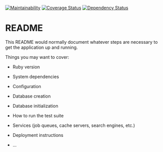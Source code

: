 [![Maintainability](https://api.codeclimate.com/v1/badges/8862470de8a567c72c00/maintainability)](https://codeclimate.com/github/diegobassan/bogeyman/maintainability)
[![Coverage Status](https://coveralls.io/repos/github/diegobassan/bogeyman/badge.svg?branch=master)](https://coveralls.io/github/diegobassan/bogeyman?branch=master)
[![Dependency Status](https://www.versioneye.com/user/projects/5ad89ec90fb24f54332becef/badge.svg?style=flat-square)](https://www.versioneye.com/user/projects/5ad89ec90fb24f54332becef)


# README

This README would normally document whatever steps are necessary to get the
application up and running.

Things you may want to cover:

* Ruby version

* System dependencies

* Configuration

* Database creation

* Database initialization

* How to run the test suite

* Services (job queues, cache servers, search engines, etc.)

* Deployment instructions

* ...
